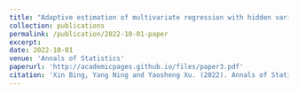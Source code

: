 ```yaml
---
title: "Adaptive estimation of multivariate regression with hidden variables"
collection: publications
permalink: /publication/2022-10-01-paper
excerpt: 
date: 2022-10-01
venue: 'Annals of Statistics'
paperurl: 'http://academicpages.github.io/files/paper3.pdf'
citation: 'Xin Bing, Yang Ning and Yaosheng Xu. (2022). Annals of Statistics, 50(2): 640–672, 2022.'
---
```


